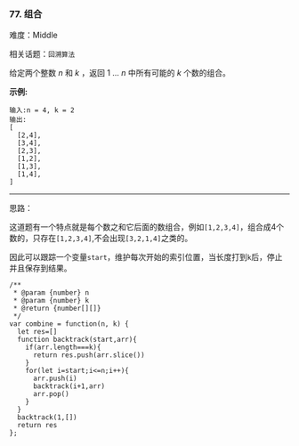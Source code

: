 ### 77. 组合

难度：Middle

相关话题：`回溯算法`

给定两个整数 *n*  和 *k* ，返回 1 ... *n* 中所有可能的 *k*  个数的组合。



**示例:** 



```
输入:n = 4, k = 2
输出:
[
  [2,4],
  [3,4],
  [2,3],
  [1,2],
  [1,3],
  [1,4],
]
```



-----

思路：

这道题有一个特点就是每个数之和它后面的数组合，例如`[1,2,3,4]`，组合成4个数的，只存在`[1,2,3,4]`,不会出现`[3,2,1,4]`之类的。

因此可以跟踪一个变量`start`，维护每次开始的索引位置，当长度打到`k`后，停止并且保存到结果。

```
/**
 * @param {number} n
 * @param {number} k
 * @return {number[][]}
 */
var combine = function(n, k) {
  let res=[]
  function backtrack(start,arr){
    if(arr.length===k){
      return res.push(arr.slice())
    }
    for(let i=start;i<=n;i++){
      arr.push(i)
      backtrack(i+1,arr)
      arr.pop()
    }
  }
  backtrack(1,[])
  return res
};
```

